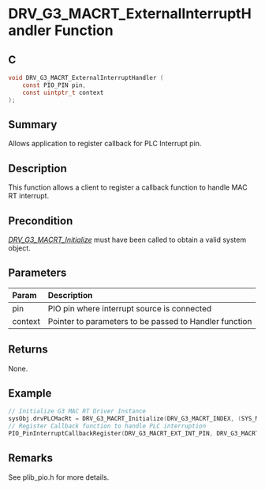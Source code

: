 # DRV_G3_MACRT_ExternalInterruptHandler Function

## C

```c
void DRV_G3_MACRT_ExternalInterruptHandler (
    const PIO_PIN pin, 
    const uintptr_t context 
);
```

## Summary

Allows application to register callback for PLC Interrupt pin.

## Description

This function allows a client to register a callback function to handle MAC RT interrupt.

## Precondition

[*DRV_G3_MACRT_Initialize*](GUID-8D6705DB-D96A-4786-9724-F6B586F876B7.html) must have been called to obtain a valid system object.

## Parameters

| Param | Description |
|:----- |:----------- |
| pin | PIO pin where interrupt source is connected |
| context | Pointer to parameters to be passed to Handler function |

## Returns

None.

## Example

```c
// Initialize G3 MAC RT Driver Instance
sysObj.drvPLCMacRt = DRV_G3_MACRT_Initialize(DRV_G3_MACRT_INDEX, (SYS_MODULE_INIT *)&drvPLCMacRtInitData);
// Register Callback function to handle PLC interruption
PIO_PinInterruptCallbackRegister(DRV_G3_MACRT_EXT_INT_PIN, DRV_G3_MACRT_ExternalInterruptHandler, sysObj.drvPLCMacRt);
```

## Remarks

See plib_pio.h for more details.

